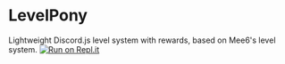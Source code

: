 LevelPony
=========

Lightweight Discord.js level system with rewards, based on Mee6's level system.
[![Run on Repl.it](https://repl.it/badge/github/DerAtrox/LevelPony)](https://repl.it/github/DerAtrox/LevelPony)